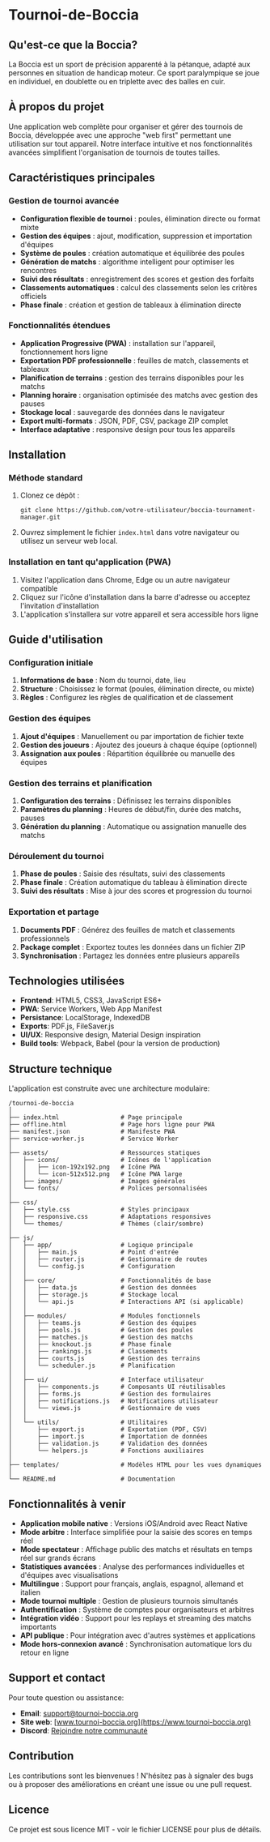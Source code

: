 # Tournoi-de-Boccia

## Qu'est-ce que la Boccia?

La Boccia est un sport de précision apparenté à la pétanque, adapté aux personnes en situation de handicap moteur. Ce sport paralympique se joue en individuel, en doublette ou en triplette avec des balles en cuir.

## À propos du projet

Une application web complète pour organiser et gérer des tournois de Boccia, développée avec une approche "web first" permettant une utilisation sur tout appareil. Notre interface intuitive et nos fonctionnalités avancées simplifient l'organisation de tournois de toutes tailles.

## Caractéristiques principales

### Gestion de tournoi avancée
- **Configuration flexible de tournoi** : poules, élimination directe ou format mixte
- **Gestion des équipes** : ajout, modification, suppression et importation d'équipes
- **Système de poules** : création automatique et équilibrée des poules
- **Génération de matchs** : algorithme intelligent pour optimiser les rencontres
- **Suivi des résultats** : enregistrement des scores et gestion des forfaits
- **Classements automatiques** : calcul des classements selon les critères officiels
- **Phase finale** : création et gestion de tableaux à élimination directe

### Fonctionnalités étendues
- **Application Progressive (PWA)** : installation sur l'appareil, fonctionnement hors ligne
- **Exportation PDF professionnelle** : feuilles de match, classements et tableaux
- **Planification de terrains** : gestion des terrains disponibles pour les matchs
- **Planning horaire** : organisation optimisée des matchs avec gestion des pauses
- **Stockage local** : sauvegarde des données dans le navigateur
- **Export multi-formats** : JSON, PDF, CSV, package ZIP complet
- **Interface adaptative** : responsive design pour tous les appareils

## Installation

### Méthode standard
1. Clonez ce dépôt :
   ```
   git clone https://github.com/votre-utilisateur/boccia-tournament-manager.git
   ```
2. Ouvrez simplement le fichier `index.html` dans votre navigateur ou utilisez un serveur web local.

### Installation en tant qu'application (PWA)
1. Visitez l'application dans Chrome, Edge ou un autre navigateur compatible
2. Cliquez sur l'icône d'installation dans la barre d'adresse ou acceptez l'invitation d'installation
3. L'application s'installera sur votre appareil et sera accessible hors ligne

## Guide d'utilisation

### Configuration initiale
1. **Informations de base** : Nom du tournoi, date, lieu
2. **Structure** : Choisissez le format (poules, élimination directe, ou mixte)
3. **Règles** : Configurez les règles de qualification et de classement

### Gestion des équipes
1. **Ajout d'équipes** : Manuellement ou par importation de fichier texte
2. **Gestion des joueurs** : Ajoutez des joueurs à chaque équipe (optionnel)
3. **Assignation aux poules** : Répartition équilibrée ou manuelle des équipes

### Gestion des terrains et planification
1. **Configuration des terrains** : Définissez les terrains disponibles
2. **Paramètres du planning** : Heures de début/fin, durée des matchs, pauses
3. **Génération du planning** : Automatique ou assignation manuelle des matchs

### Déroulement du tournoi
1. **Phase de poules** : Saisie des résultats, suivi des classements
2. **Phase finale** : Création automatique du tableau à élimination directe
3. **Suivi des résultats** : Mise à jour des scores et progression du tournoi

### Exportation et partage
1. **Documents PDF** : Générez des feuilles de match et classements professionnels
2. **Package complet** : Exportez toutes les données dans un fichier ZIP
3. **Synchronisation** : Partagez les données entre plusieurs appareils

## Technologies utilisées

- **Frontend**: HTML5, CSS3, JavaScript ES6+
- **PWA**: Service Workers, Web App Manifest
- **Persistance**: LocalStorage, IndexedDB
- **Exports**: PDF.js, FileSaver.js
- **UI/UX**: Responsive design, Material Design inspiration
- **Build tools**: Webpack, Babel (pour la version de production)

## Structure technique

L'application est construite avec une architecture modulaire:

```
/tournoi-de-boccia
│
├── index.html                 # Page principale
├── offline.html               # Page hors ligne pour PWA
├── manifest.json              # Manifeste PWA
├── service-worker.js          # Service Worker
│
├── assets/                    # Ressources statiques
│   ├── icons/                 # Icônes de l'application
│   │   ├── icon-192x192.png   # Icône PWA
│   │   └── icon-512x512.png   # Icône PWA large
│   ├── images/                # Images générales
│   └── fonts/                 # Polices personnalisées
│
├── css/
│   ├── style.css              # Styles principaux
│   ├── responsive.css         # Adaptations responsives
│   └── themes/                # Thèmes (clair/sombre)
│
├── js/
│   ├── app/                   # Logique principale
│   │   ├── main.js            # Point d'entrée
│   │   ├── router.js          # Gestionnaire de routes
│   │   └── config.js          # Configuration
│   │
│   ├── core/                  # Fonctionnalités de base
│   │   ├── data.js            # Gestion des données
│   │   ├── storage.js         # Stockage local
│   │   └── api.js             # Interactions API (si applicable)
│   │
│   ├── modules/               # Modules fonctionnels
│   │   ├── teams.js           # Gestion des équipes
│   │   ├── pools.js           # Gestion des poules
│   │   ├── matches.js         # Gestion des matchs
│   │   ├── knockout.js        # Phase finale
│   │   ├── rankings.js        # Classements
│   │   ├── courts.js          # Gestion des terrains
│   │   └── scheduler.js       # Planification
│   │
│   ├── ui/                    # Interface utilisateur
│   │   ├── components.js      # Composants UI réutilisables
│   │   ├── forms.js           # Gestion des formulaires
│   │   ├── notifications.js   # Notifications utilisateur
│   │   └── views.js           # Gestionnaire de vues
│   │
│   └── utils/                 # Utilitaires
│       ├── export.js          # Exportation (PDF, CSV)
│       ├── import.js          # Importation de données
│       ├── validation.js      # Validation des données
│       └── helpers.js         # Fonctions auxiliaires
│
├── templates/                 # Modèles HTML pour les vues dynamiques
│
└── README.md                  # Documentation
```

## Fonctionnalités à venir

- **Application mobile native** : Versions iOS/Android avec React Native
- **Mode arbitre** : Interface simplifiée pour la saisie des scores en temps réel
- **Mode spectateur** : Affichage public des matchs et résultats en temps réel sur grands écrans
- **Statistiques avancées** : Analyse des performances individuelles et d'équipes avec visualisations
- **Multilingue** : Support pour français, anglais, espagnol, allemand et italien
- **Mode tournoi multiple** : Gestion de plusieurs tournois simultanés
- **Authentification** : Système de comptes pour organisateurs et arbitres
- **Intégration vidéo** : Support pour les replays et streaming des matchs importants
- **API publique** : Pour intégration avec d'autres systèmes et applications
- **Mode hors-connexion avancé** : Synchronisation automatique lors du retour en ligne

## Support et contact

Pour toute question ou assistance:
- **Email**: support@tournoi-boccia.org
- **Site web**: [www.tournoi-boccia.org](https://www.tournoi-boccia.org)
- **Discord**: [Rejoindre notre communauté](https://discord.gg/boccia-tournament)

## Contribution

Les contributions sont les bienvenues ! N'hésitez pas à signaler des bugs ou à proposer des améliorations en créant une issue ou une pull request.

## Licence

Ce projet est sous licence MIT - voir le fichier LICENSE pour plus de détails.
